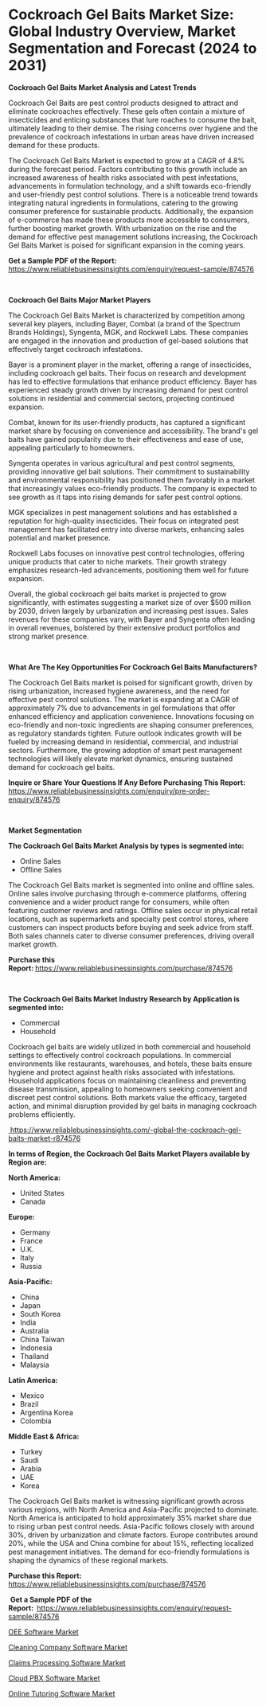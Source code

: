 <p><h1>Cockroach Gel Baits Market Size: Global Industry Overview, Market Segmentation and Forecast (2024 to 2031)</h1></p><p><strong>Cockroach Gel Baits Market Analysis and Latest Trends</strong></p>
<p><p>Cockroach Gel Baits are pest control products designed to attract and eliminate cockroaches effectively. These gels often contain a mixture of insecticides and enticing substances that lure roaches to consume the bait, ultimately leading to their demise. The rising concerns over hygiene and the prevalence of cockroach infestations in urban areas have driven increased demand for these products.</p><p>The Cockroach Gel Baits Market is expected to grow at a CAGR of 4.8% during the forecast period. Factors contributing to this growth include an increased awareness of health risks associated with pest infestations, advancements in formulation technology, and a shift towards eco-friendly and user-friendly pest control solutions. There is a noticeable trend towards integrating natural ingredients in formulations, catering to the growing consumer preference for sustainable products. Additionally, the expansion of e-commerce has made these products more accessible to consumers, further boosting market growth. With urbanization on the rise and the demand for effective pest management solutions increasing, the Cockroach Gel Baits Market is poised for significant expansion in the coming years.</p></p>
<p><strong>Get a Sample PDF of the Report:&nbsp;</strong> <a href="https://www.reliablebusinessinsights.com/enquiry/request-sample/874576">https://www.reliablebusinessinsights.com/enquiry/request-sample/874576</a></p>
<p>&nbsp;</p>
<p><strong>Cockroach Gel Baits Major Market Players</strong></p>
<p><p>The Cockroach Gel Baits Market is characterized by competition among several key players, including Bayer, Combat (a brand of the Spectrum Brands Holdings), Syngenta, MGK, and Rockwell Labs. These companies are engaged in the innovation and production of gel-based solutions that effectively target cockroach infestations.</p><p>Bayer is a prominent player in the market, offering a range of insecticides, including cockroach gel baits. Their focus on research and development has led to effective formulations that enhance product efficiency. Bayer has experienced steady growth driven by increasing demand for pest control solutions in residential and commercial sectors, projecting continued expansion.</p><p>Combat, known for its user-friendly products, has captured a significant market share by focusing on convenience and accessibility. The brand's gel baits have gained popularity due to their effectiveness and ease of use, appealing particularly to homeowners.</p><p>Syngenta operates in various agricultural and pest control segments, providing innovative gel bait solutions. Their commitment to sustainability and environmental responsibility has positioned them favorably in a market that increasingly values eco-friendly products. The company is expected to see growth as it taps into rising demands for safer pest control options.</p><p>MGK specializes in pest management solutions and has established a reputation for high-quality insecticides. Their focus on integrated pest management has facilitated entry into diverse markets, enhancing sales potential and market presence.</p><p>Rockwell Labs focuses on innovative pest control technologies, offering unique products that cater to niche markets. Their growth strategy emphasizes research-led advancements, positioning them well for future expansion.</p><p>Overall, the global cockroach gel baits market is projected to grow significantly, with estimates suggesting a market size of over $500 million by 2030, driven largely by urbanization and increasing pest issues. Sales revenues for these companies vary, with Bayer and Syngenta often leading in overall revenues, bolstered by their extensive product portfolios and strong market presence.</p></p>
<p>&nbsp;</p>
<p><strong>What Are The Key Opportunities For Cockroach Gel Baits Manufacturers?</strong></p>
<p><p>The Cockroach Gel Baits market is poised for significant growth, driven by rising urbanization, increased hygiene awareness, and the need for effective pest control solutions. The market is expanding at a CAGR of approximately 7% due to advancements in gel formulations that offer enhanced efficiency and application convenience. Innovations focusing on eco-friendly and non-toxic ingredients are shaping consumer preferences, as regulatory standards tighten. Future outlook indicates growth will be fueled by increasing demand in residential, commercial, and industrial sectors. Furthermore, the growing adoption of smart pest management technologies will likely elevate market dynamics, ensuring sustained demand for cockroach gel baits.</p></p>
<p><strong>Inquire or Share Your Questions If Any Before Purchasing This Report:</strong> <a href="https://www.reliablebusinessinsights.com/enquiry/pre-order-enquiry/874576">https://www.reliablebusinessinsights.com/enquiry/pre-order-enquiry/874576</a></p>
<p>&nbsp;</p>
<p><strong>Market Segmentation</strong></p>
<p><strong>The Cockroach Gel Baits Market Analysis by types is segmented into:</strong></p>
<p><ul><li>Online Sales</li><li>Offline Sales</li></ul></p>
<p><p>The Cockroach Gel Baits market is segmented into online and offline sales. Online sales involve purchasing through e-commerce platforms, offering convenience and a wider product range for consumers, while often featuring customer reviews and ratings. Offline sales occur in physical retail locations, such as supermarkets and specialty pest control stores, where customers can inspect products before buying and seek advice from staff. Both sales channels cater to diverse consumer preferences, driving overall market growth.</p></p>
<p><strong>Purchase this Report:&nbsp;</strong><a href="https://www.reliablebusinessinsights.com/purchase/874576">https://www.reliablebusinessinsights.com/purchase/874576</a></p>
<p>&nbsp;</p>
<p><strong>The Cockroach Gel Baits Market Industry Research by Application is segmented into:</strong></p>
<p><ul><li>Commercial</li><li>Household</li></ul></p>
<p><p>Cockroach gel baits are widely utilized in both commercial and household settings to effectively control cockroach populations. In commercial environments like restaurants, warehouses, and hotels, these baits ensure hygiene and protect against health risks associated with infestations. Household applications focus on maintaining cleanliness and preventing disease transmission, appealing to homeowners seeking convenient and discreet pest control solutions. Both markets value the efficacy, targeted action, and minimal disruption provided by gel baits in managing cockroach problems efficiently.</p></p>
<p><a href="https://www.reliablebusinessinsights.com/-global-the-cockroach-gel-baits-market-r874576">&nbsp;https://www.reliablebusinessinsights.com/-global-the-cockroach-gel-baits-market-r874576</a></p>
<p><strong>In terms of Region, the Cockroach Gel Baits Market Players available by Region are:</strong></p>
<p>
    <p> <strong> North America: </strong>
        <ul>
            <li>United States</li>
            <li>Canada</li>
        </ul>
        </p> 
    <p> <strong> Europe: </strong>
        <ul>
            <li>Germany</li>
            <li>France</li>
            <li>U.K.</li>
            <li>Italy</li>
            <li>Russia</li>
        </ul>
        </p> 
    <p> <strong> Asia-Pacific: </strong>
        <ul>
            <li>China</li>
            <li>Japan</li>
            <li>South Korea</li>
            <li>India</li>
            <li>Australia</li>
            <li>China Taiwan</li>
            <li>Indonesia</li>
            <li>Thailand</li>
            <li>Malaysia</li>
        </ul>
        </p> 
    <p> <strong> Latin America: </strong>
        <ul>
            <li>Mexico</li>
            <li>Brazil</li>
            <li>Argentina Korea</li>
            <li>Colombia</li>
        </ul>
        </p> 
    <p> <strong> Middle East & Africa: </strong>
        <ul>
            <li>Turkey</li>
            <li>Saudi</li>
            <li>Arabia</li>
            <li>UAE</li>
            <li>Korea</li>
        </ul>
    </p>
    </p>
<p><p>The Cockroach Gel Baits market is witnessing significant growth across various regions, with North America and Asia-Pacific projected to dominate. North America is anticipated to hold approximately 35% market share due to rising urban pest control needs. Asia-Pacific follows closely with around 30%, driven by urbanization and climate factors. Europe contributes around 20%, while the USA and China combine for about 15%, reflecting localized pest management initiatives. The demand for eco-friendly formulations is shaping the dynamics of these regional markets.</p></p>
<p><strong>Purchase this Report: </strong><a href="https://www.reliablebusinessinsights.com/purchase/874576">https://www.reliablebusinessinsights.com/purchase/874576</a></p>
<p>&nbsp;<strong>Get a Sample PDF of the Report:&nbsp;&nbsp;</strong><a href="https://www.reliablebusinessinsights.com/enquiry/request-sample/874576">https://www.reliablebusinessinsights.com/enquiry/request-sample/874576</a></p>
<p><strong></strong></p>
<p><p><a href="https://www.linkedin.com/pulse/navigating-global-oee-software-market-landscape-trends-forecasts-jkkvf?trackingId=hoHm7AT2SYOL83uBB4Lt1g%3D%3D">OEE Software Market</a></p><p><a href="https://www.linkedin.com/pulse/global-cleaning-company-software-market-exploring-share-trends-cs8hf?trackingId=5jpA9SceR5WslCIXI3CcDQ%3D%3D">Cleaning Company Software Market</a></p><p><a href="https://www.linkedin.com/pulse/global-claims-processing-software-market-focus-product-type-pjf9f?trackingId=l8co8icsQfy%2BpqW4U7X8jw%3D%3D">Claims Processing Software Market</a></p><p><a href="https://www.linkedin.com/pulse/cloud-pbx-software-industry-sector-new-technologies-market-impact-kajwf?trackingId=WhFUz%2F4uQYSRqpomeBbsfA%3D%3D">Cloud PBX Software Market</a></p><p><a href="https://www.linkedin.com/pulse/online-tutoring-software-market-investigation-industry-evolution-4g6tf?trackingId=0kPY0b5zRO%2BZopntOii8JQ%3D%3D">Online Tutoring Software Market</a></p></p>